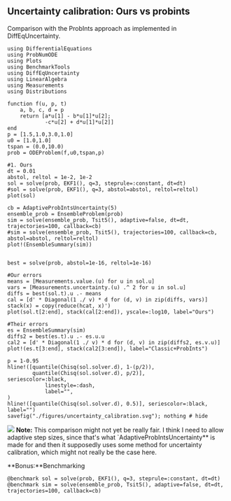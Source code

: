 ## Uncertainty calibration: Ours vs probints
Comparison with the ProbInts approach as implemented in DiffEqUncertainty.
```@example probints
using DifferentialEquations
using ProbNumODE
using Plots
using BenchmarkTools
using DiffEqUncertainty
using LinearAlgebra
using Measurements
using Distributions

function f(u, p, t)
    a, b, c, d = p
    return [a*u[1] - b*u[1]*u[2];
            -c*u[2] + d*u[1]*u[2]]
end
p = [1.5,1.0,3.0,1.0]
u0 = [1.0,1.0]
tspan = (0.0,10.0)
prob = ODEProblem(f,u0,tspan,p)

#1. Ours
dt = 0.01
abstol, reltol = 1e-2, 1e-2
sol = solve(prob, EKF1(), q=3, steprule=:constant, dt=dt)
#sol = solve(prob, EKF1(), q=3, abstol=abstol, reltol=reltol)
plot(sol)

cb = AdaptiveProbIntsUncertainty(5)
ensemble_prob = EnsembleProblem(prob)
sim = solve(ensemble_prob, Tsit5(), adaptive=false, dt=dt, trajectories=100, callback=cb)
#sim = solve(ensemble_prob, Tsit5(), trajectories=100, callback=cb, abstol=abstol, reltol=reltol)
plot!(EnsembleSummary(sim))


best = solve(prob, abstol=1e-16, reltol=1e-16)

#Our errors
means = [Measurements.value.(u) for u in sol.u]
vars = [Measurements.uncertainty.(u) .^ 2 for u in sol.u]
diffs = best(sol.t).u .- means
cal = [d' * Diagonal(1 ./ v) * d for (d, v) in zip(diffs, vars)]
stack(x) = copy(reduce(hcat, x)')
plot(sol.t[2:end], stack(cal[2:end]), yscale=:log10, label="Ours")

#Their errors
es = EnsembleSummary(sim)
diffs2 = best(es.t).u .- es.u.u
cal2 = [d' * Diagonal(1 ./ v) * d for (d, v) in zip(diffs2, es.v.u)]
plot!(es.t[3:end], stack(cal2[3:end]), label="Classic+ProbInts")

p = 1-0.95
hline!([quantile(Chisq(sol.solver.d), 1-(p/2)),
        quantile(Chisq(sol.solver.d), p/2)],
seriescolor=:black,
            linestyle=:dash,
            label="",
)
hline!([quantile(Chisq(sol.solver.d), 0.5)], seriescolor=:black, label="")
savefig("./figures/uncertainty_calibration.svg"); nothing # hide
```
![](./figures/uncertainty_calibration.svg)
**Note:** This comparison might not yet be really fair. I think I need to allow adaptive step sizes, since that's what `AdaptiveProbIntsUncertainty** is made for and then it supposedly uses some method for uncertainty calibration, which might not really be the case here.

**Bonus:**Benchmarking
```@repl probints
@benchmark sol = solve(prob, EKF1(), q=3, steprule=:constant, dt=dt)
@benchmark sim = solve(ensemble_prob, Tsit5(), adaptive=false, dt=dt, trajectories=100, callback=cb)
```
